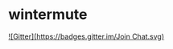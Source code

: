 # wintermute
[![Gitter](https://badges.gitter.im/Join Chat.svg)](https://gitter.im/jalcine/wintermute?utm_source=badge&utm_medium=badge&utm_campaign=pr-badge&utm_content=badge)